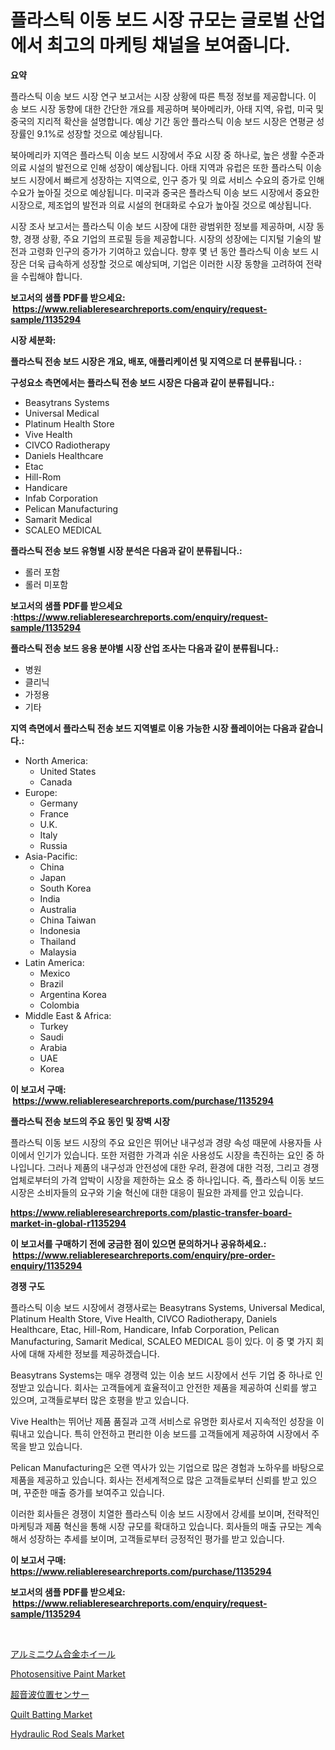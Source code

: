 <p><h1>플라스틱 이동 보드 시장 규모는 글로벌 산업에서 최고의 마케팅 채널을 보여줍니다.</h1></p><p><strong>요약</strong></p>
<p><p>플라스틱 이송 보드 시장 연구 보고서는 시장 상황에 따른 특정 정보를 제공합니다. 이 송 보드 시장 동향에 대한 간단한 개요를 제공하며 북아메리카, 아태 지역, 유럽, 미국 및 중국의 지리적 확산을 설명합니다. 예상 기간 동안 플라스틱 이송 보드 시장은 연평균 성장률인 9.1%로 성장할 것으로 예상됩니다.</p><p>북아메리카 지역은 플라스틱 이송 보드 시장에서 주요 시장 중 하나로, 높은 생활 수준과 의료 시설의 발전으로 인해 성장이 예상됩니다. 아태 지역과 유럽은 또한 플라스틱 이송 보드 시장에서 빠르게 성장하는 지역으로, 인구 증가 및 의료 서비스 수요의 증가로 인해 수요가 높아질 것으로 예상됩니다. 미국과 중국은 플라스틱 이송 보드 시장에서 중요한 시장으로, 제조업의 발전과 의료 시설의 현대화로 수요가 높아질 것으로 예상됩니다.</p><p>시장 조사 보고서는 플라스틱 이송 보드 시장에 대한 광범위한 정보를 제공하며, 시장 동향, 경쟁 상황, 주요 기업의 프로필 등을 제공합니다. 시장의 성장에는 디지털 기술의 발전과 고령화 인구의 증가가 기여하고 있습니다. 향후 몇 년 동안 플라스틱 이송 보드 시장은 더욱 급속하게 성장할 것으로 예상되며, 기업은 이러한 시장 동향을 고려하여 전략을 수립해야 합니다.</p></p>
<p><strong>보고서의 샘플 PDF를 받으세요: &nbsp;<a href="https://www.reliableresearchreports.com/enquiry/request-sample/1135294">https://www.reliableresearchreports.com/enquiry/request-sample/1135294</a></strong></p>
<p><strong>시장 세분화:</strong></p>
<p><strong> 플라스틱 전송 보드 시장은 개요, 배포, 애플리케이션 및 지역으로 더 분류됩니다. :</strong></p>
<p><strong>구성요소 측면에서는 플라스틱 전송 보드 시장은 다음과 같이 분류됩니다.:</strong></p>
<p><ul><li>Beasytrans Systems</li><li>Universal Medical</li><li>Platinum Health Store</li><li>Vive Health</li><li>CIVCO Radiotherapy</li><li>Daniels Healthcare</li><li>Etac</li><li>Hill-Rom</li><li>Handicare</li><li>Infab Corporation</li><li>Pelican Manufacturing</li><li>Samarit Medical</li><li>SCALEO MEDICAL</li></ul></p>
<p><strong> 플라스틱 전송 보드 유형별 시장 분석은 다음과 같이 분류됩니다.:</strong></p>
<p><ul><li>롤러 포함</li><li>롤러 미포함</li></ul></p>
<p><strong>보고서의 샘플 PDF를 받으세요 :<a href="https://www.reliableresearchreports.com/enquiry/request-sample/1135294">https://www.reliableresearchreports.com/enquiry/request-sample/1135294</a></strong></p>
<p><strong> 플라스틱 전송 보드 응용 분야별 시장 산업 조사는 다음과 같이 분류됩니다.:</strong></p>
<p><ul><li>병원</li><li>클리닉</li><li>가정용</li><li>기타</li></ul></p>
<p><strong>지역 측면에서 플라스틱 전송 보드 지역별로 이용 가능한 시장 플레이어는 다음과 같습니다.:</strong></p>
<p><ul>
    <li>
        North America:
        <ul>
            <li>United States</li>
            <li>Canada</li>
        </ul>
    </li>
    <li>
        Europe:
        <ul>
            <li>Germany</li>
            <li>France</li>
            <li>U.K.</li>
            <li>Italy</li>
            <li>Russia</li>
        </ul>
    </li>
    <li>
        Asia-Pacific:
        <ul>
            <li>China</li>
            <li>Japan</li>
            <li>South Korea</li>
            <li>India</li>
            <li>Australia</li>
            <li>China Taiwan</li>
            <li>Indonesia</li>
            <li>Thailand</li>
            <li>Malaysia</li>
        </ul>
    </li>
    <li>
        Latin America:
        <ul>
            <li>Mexico</li>
            <li>Brazil</li>
            <li>Argentina Korea</li>
            <li>Colombia</li>
        </ul>
    </li>
    <li>
        Middle East & Africa:
        <ul>
            <li>Turkey</li>
            <li>Saudi</li>
            <li>Arabia</li>
            <li>UAE</li>
            <li>Korea</li>
        </ul>
    </li>
    </ul></p>
<p><strong>이 보고서 구매: &nbsp;<a href="https://www.reliableresearchreports.com/purchase/1135294">https://www.reliableresearchreports.com/purchase/1135294</a></strong></p>
<p><strong>플라스틱 전송 보드의 주요 동인 및 장벽 시장</strong></p>
<p><p>플라스틱 이동 보드 시장의 주요 요인은 뛰어난 내구성과 경량 속성 때문에 사용자들 사이에서 인기가 있습니다. 또한 저렴한 가격과 쉬운 사용성도 시장을 촉진하는 요인 중 하나입니다. 그러나 제품의 내구성과 안전성에 대한 우려, 환경에 대한 걱정, 그리고 경쟁 업체로부터의 가격 압박이 시장을 제한하는 요소 중 하나입니다. 즉, 플라스틱 이동 보드 시장은 소비자들의 요구와 기술 혁신에 대한 대응이 필요한 과제를 안고 있습니다.</p></p>
<p><strong><a href="https://www.reliableresearchreports.com/plastic-transfer-board-market-in-global-r1135294">https://www.reliableresearchreports.com/plastic-transfer-board-market-in-global-r1135294</a></strong></p>
<p><strong>이 보고서를 구매하기 전에 궁금한 점이 있으면 문의하거나 공유하세요.: &nbsp;<a href="https://www.reliableresearchreports.com/enquiry/pre-order-enquiry/1135294">https://www.reliableresearchreports.com/enquiry/pre-order-enquiry/1135294</a></strong></p>
<p><strong>경쟁 구도</strong></p>
<p><p>플라스틱 이송 보드 시장에서 경쟁사로는 Beasytrans Systems, Universal Medical, Platinum Health Store, Vive Health, CIVCO Radiotherapy, Daniels Healthcare, Etac, Hill-Rom, Handicare, Infab Corporation, Pelican Manufacturing, Samarit Medical, SCALEO MEDICAL 등이 있다. 이 중 몇 가지 회사에 대해 자세한 정보를 제공하겠습니다.</p><p>Beasytrans Systems는 매우 경쟁력 있는 이송 보드 시장에서 선두 기업 중 하나로 인정받고 있습니다. 회사는 고객들에게 효율적이고 안전한 제품을 제공하여 신뢰를 쌓고 있으며, 고객들로부터 많은 호평을 받고 있습니다.</p><p>Vive Health는 뛰어난 제품 품질과 고객 서비스로 유명한 회사로서 지속적인 성장을 이뤄내고 있습니다. 특히 안전하고 편리한 이송 보드를 고객들에게 제공하여 시장에서 주목을 받고 있습니다.</p><p>Pelican Manufacturing은 오랜 역사가 있는 기업으로 많은 경험과 노하우를 바탕으로 제품을 제공하고 있습니다. 회사는 전세계적으로 많은 고객들로부터 신뢰를 받고 있으며, 꾸준한 매출 증가를 보여주고 있습니다.</p><p>이러한 회사들은 경쟁이 치열한 플라스틱 이송 보드 시장에서 강세를 보이며, 전략적인 마케팅과 제품 혁신을 통해 시장 규모를 확대하고 있습니다. 회사들의 매출 규모는 계속해서 성장하는 추세를 보이며, 고객들로부터 긍정적인 평가를 받고 있습니다.</p></p>
<p><strong>이 보고서 구매: &nbsp; <a href="https://www.reliableresearchreports.com/purchase/1135294">https://www.reliableresearchreports.com/purchase/1135294</a></strong></p>
<p><strong>보고서의 샘플 PDF를 받으세요: &nbsp;<a href="https://www.reliableresearchreports.com/enquiry/request-sample/1135294">https://www.reliableresearchreports.com/enquiry/request-sample/1135294</a></strong><strong></strong></p>
<p>&nbsp;</p>
<p><p><a href="https://github.com/EmoryYundt1935/Market-Research-Report-List-1/blob/main/974141628977.md">アルミニウム合金ホイール</a></p><p><a href="https://issuu.com/reportprime-2/docs/photosensitive-paint-market-size-2030.pptx">Photosensitive Paint Market</a></p><p><a href="https://github.com/mcbeesbxa270/Market-Research-Report-List-1/blob/main/660610928976.md">超音波位置センサー</a></p><p><a href="https://issuu.com/reportprime-2/docs/quilt-batting-market-size-2030.pptx">Quilt Batting Market</a></p><p><a href="https://github.com/mahnoor2003/Market-Research-Report-List-4/blob/main/hydraulic-rod-seals-market.md">Hydraulic Rod Seals Market</a></p></p>